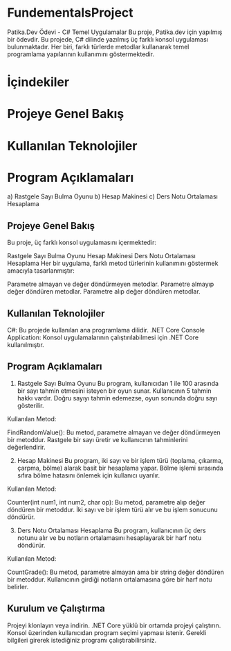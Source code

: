 # FundementalsProject

Patika.Dev Ödevi - C# Temel Uygulamalar
Bu proje, Patika.dev için yapılmış bir ödevdir. Bu projede, C# dilinde yazılmış üç farklı konsol uygulaması bulunmaktadır. Her biri, farklı türlerde metodlar kullanarak temel programlama yapılarının kullanımını göstermektedir.

# İçindekiler
# Projeye Genel Bakış
# Kullanılan Teknolojiler
# Program Açıklamaları
   a) Rastgele Sayı Bulma Oyunu
   b) Hesap Makinesi
   c) Ders Notu Ortalaması Hesaplama

## Projeye Genel Bakış
Bu proje, üç farklı konsol uygulamasını içermektedir:

Rastgele Sayı Bulma Oyunu
Hesap Makinesi
Ders Notu Ortalaması Hesaplama
Her bir uygulama, farklı metod türlerinin kullanımını göstermek amacıyla tasarlanmıştır:

Parametre almayan ve değer döndürmeyen metodlar.
Parametre almayıp değer döndüren metodlar.
Parametre alıp değer döndüren metodlar.
## Kullanılan Teknolojiler
C#: Bu projede kullanılan ana programlama dilidir.
.NET Core Console Application: Konsol uygulamalarının çalıştırılabilmesi için .NET Core kullanılmıştır.
## Program Açıklamaları
1. Rastgele Sayı Bulma Oyunu
Bu program, kullanıcıdan 1 ile 100 arasında bir sayı tahmin etmesini isteyen bir oyun sunar. Kullanıcının 5 tahmin hakkı vardır. Doğru sayıyı tahmin edemezse, oyun sonunda doğru sayı gösterilir.

Kullanılan Metod:

FindRandomValue(): Bu metod, parametre almayan ve değer döndürmeyen bir metoddur. Rastgele bir sayı üretir ve kullanıcının tahminlerini değerlendirir.


2. Hesap Makinesi
Bu program, iki sayı ve bir işlem türü (toplama, çıkarma, çarpma, bölme) alarak basit bir hesaplama yapar. Bölme işlemi sırasında sıfıra bölme hatasını önlemek için kullanıcı uyarılır.

Kullanılan Metod:

Counter(int num1, int num2, char op): Bu metod, parametre alıp değer döndüren bir metoddur. İki sayı ve bir işlem türü alır ve bu işlem sonucunu döndürür.


3. Ders Notu Ortalaması Hesaplama
Bu program, kullanıcının üç ders notunu alır ve bu notların ortalamasını hesaplayarak bir harf notu döndürür.

Kullanılan Metod:

CountGrade(): Bu metod, parametre almayan ama bir string değer döndüren bir metoddur. Kullanıcının girdiği notların ortalamasına göre bir harf notu belirler.
## Kurulum ve Çalıştırma
Projeyi klonlayın veya indirin.
.NET Core yüklü bir ortamda projeyi çalıştırın.
Konsol üzerinden kullanıcıdan program seçimi yapması istenir. Gerekli bilgileri girerek istediğiniz programı çalıştırabilirsiniz.
